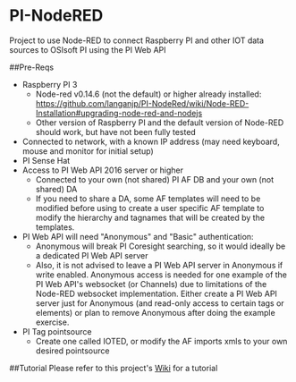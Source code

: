 # PI-NodeRED
Project to use Node-RED to connect Raspberry PI and other IOT data sources to OSIsoft PI using the PI Web API

##Pre-Reqs
*  Raspberry PI 3
   *  Node-red v0.14.6 (not the default) or higher already installed: https://github.com/langanjp/PI-NodeRed/wiki/Node-RED-Installation#upgrading-node-red-and-nodejs
   *  Other version of Raspberry PI and the default version of Node-RED should work, but have not been fully tested
*  Connected to network, with a known IP address (may need keyboard, mouse and monitor for initial setup)
*  PI Sense Hat
*  Access to PI Web API 2016 server or higher 
   *  Connected to your own (not shared) PI AF DB and your own (not shared) DA
   *  If you need to share a DA, some AF templates will need to be modified before using to create a user specific AF template to modify the hierarchy and tagnames that will be created by the templates.
*  PI Web API will need "Anonymous" and "Basic" authentication: 
   *  Anonymous will break PI Coresight searching, so it would ideally be a dedicated PI Web API server
   *  Also, it is not advised to leave a PI Web API server in Anonymous if write enabled. Anonymous access is needed for one example of the PI Web API's websocket (or Channels) due to limitations of the Node-RED websocket implementation.  Either create a PI Web API server just for Anonymous (and read-only access to certain tags or elements) or plan to remove Anonymous after doing the example exercise. 
*  PI Tag pointsource
   *  Create one called IOTED, or modify the AF imports xmls to your own desired pointsource   

##Tutorial
Please refer to this project's [Wiki](https://github.com/langanjp/PI-NodeRED/wiki) for a tutorial
